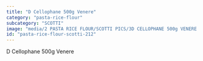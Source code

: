 ```yaml
---
title: "D Cellophane 500g Venere"
category: "pasta-rice-flour"
subcategory: "SCOTTI"
image: "media/2 PASTA RICE FLOUR/SCOTTI PICS/3D CELLOPHANE 500g VENERE.jpg"
id: "pasta-rice-flour-scotti-212"
---
```


D Cellophane 500g Venere
